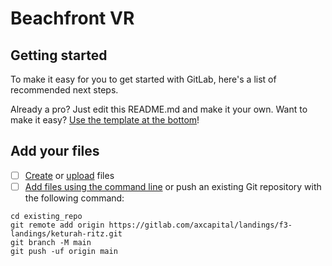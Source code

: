 # Beachfront VR
<!-- <p align="center">
  <img src="https://d35bjgc7jbzjxh.cloudfront.net/keturah-ritz/img/icons/ritz-logo-black.svg"/>
</p> -->


## Getting started

To make it easy for you to get started with GitLab, here's a list of recommended next steps.

Already a pro? Just edit this README.md and make it your own. Want to make it easy? [Use the template at the bottom](#editing-this-readme)!

## Add your files

- [ ] [Create](https://docs.gitlab.com/ee/user/project/repository/web_editor.html#create-a-file) or [upload](https://docs.gitlab.com/ee/user/project/repository/web_editor.html#upload-a-file) files
- [ ] [Add files using the command line](https://docs.gitlab.com/ee/gitlab-basics/add-file.html#add-a-file-using-the-command-line) or push an existing Git repository with the following command:

```
cd existing_repo
git remote add origin https://gitlab.com/axcapital/landings/f3-landings/keturah-ritz.git
git branch -M main
git push -uf origin main
```


